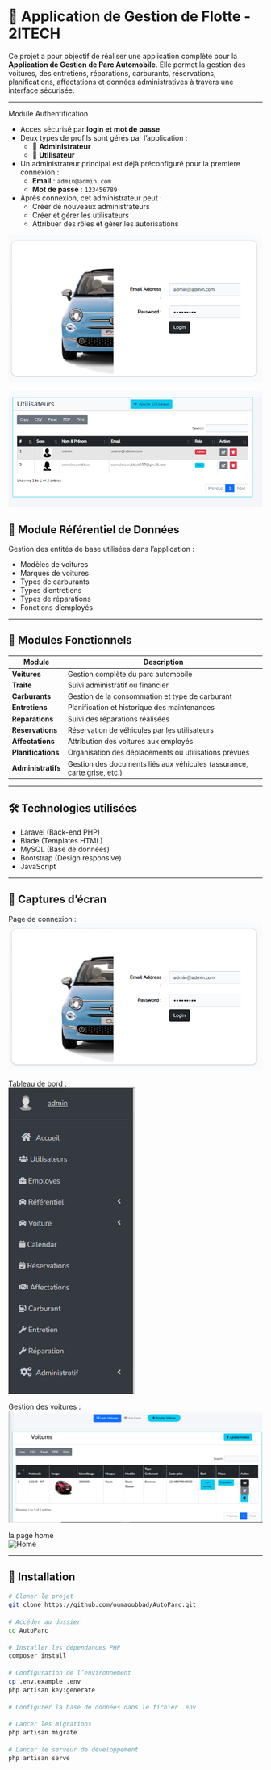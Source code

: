 # 🚗 Application de Gestion de Flotte - 2ITECH

Ce projet a pour objectif de réaliser une application complète pour la **Application de Gestion de Parc Automobile**. Elle permet la gestion des voitures, des entretiens, réparations, carburants, réservations, planifications, affectations et données administratives à travers une interface sécurisée.

---

 Module Authentification

- Accès sécurisé par **login et mot de passe**
- Deux types de profils sont gérés par l’application :
  - 👤 **Administrateur**
  - 👤 **Utilisateur**
- Un administrateur principal est déjà préconfiguré pour la première connexion :
  - **Email** : `admin@admin.com`
  - **Mot de passe** : `123456789`
- Après connexion, cet administrateur peut :
  - Créer de nouveaux administrateurs
  - Créer et gérer les utilisateurs
  - Attribuer des rôles et gérer les autorisations

![Login](screenshots/login.png)

![user](screenshots/utilisateurs.png)

## 📘 Module Référentiel de Données

Gestion des entités de base utilisées dans l’application :

- Modèles de voitures
- Marques de voitures
- Types de carburants
- Types d’entretiens
- Types de réparations
- Fonctions d’employés

---

## 🚙 Modules Fonctionnels

| Module | Description |
|--------|-------------|
| **Voitures** | Gestion complète du parc automobile |
| **Traite** | Suivi administratif ou financier |
| **Carburants** | Gestion de la consommation et type de carburant |
| **Entretiens** | Planification et historique des maintenances |
| **Réparations** | Suivi des réparations réalisées |
| **Réservations** | Réservation de véhicules par les utilisateurs |
| **Affectations** | Attribution des voitures aux employés |
| **Planifications** | Organisation des déplacements ou utilisations prévues |
| **Administratifs** | Gestion des documents liés aux véhicules (assurance, carte grise, etc.) |

---

## 🛠️ Technologies utilisées

- Laravel (Back-end PHP)
- Blade (Templates HTML)
- MySQL (Base de données)
- Bootstrap (Design responsive)
- JavaScript

---

## 📸 Captures d’écran

Page de connexion :  
![Connexion](screenshots/login.png)

Tableau de bord :  
![Dashboard](screenshots/menu.png)

Gestion des voitures :  
![Voitures](screenshots/voitures.png)

la page home  
![Home](screenshots/home.png)


> 

---

## 🚀 Installation

```bash
# Cloner le projet
git clone https://github.com/oumaoubbad/AutoParc.git

# Accéder au dossier
cd AutoParc

# Installer les dépendances PHP
composer install

# Configuration de l’environnement
cp .env.example .env
php artisan key:generate

# Configurer la base de données dans le fichier .env

# Lancer les migrations
php artisan migrate

# Lancer le serveur de développement
php artisan serve
